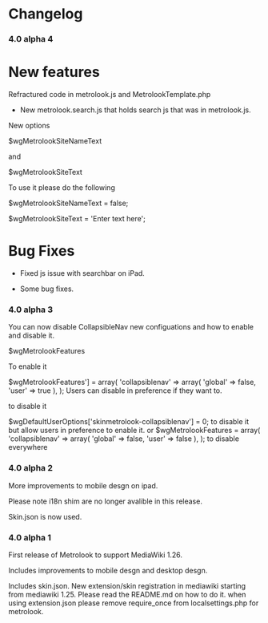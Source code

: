 Changelog
=========

### 4.0 alpha 4

New features
===

Refractured code in metrolook.js and MetrolookTemplate.php

* New metrolook.search.js that holds search js that was in metrolook.js.

New options

$wgMetrolookSiteNameText

and

$wgMetrolookSiteText

To use it please do the following

$wgMetrolookSiteNameText = false;

$wgMetrolookSiteText = 'Enter text here';


Bug Fixes
===

* Fixed js issue with searchbar on iPad.

* Some bug fixes.


### 4.0 alpha 3

You can now disable CollapsibleNav new configuations and how to enable and disable it.

$wgMetrolookFeatures

To enable it

$wgMetrolookFeatures'] = array( 'collapsiblenav' => array( 'global' => false, 'user' => true ), ); Users can disable in preference if they want to.

to disable it 

$wgDefaultUserOptions['skinmetrolook-collapsiblenav'] = 0; to disable it but allow users in preference to enable it. or $wgMetrolookFeatures = array( 'collapsiblenav' => array( 'global' => false, 'user' => false ), ); to disable everywhere

### 4.0 alpha 2

More improvements to mobile desgn on ipad.

Please note i18n shim are no longer avalible in this release.

Skin.json is now used.

### 4.0 alpha 1

First release of Metrolook to support MediaWiki 1.26.

Includes improvements to mobile desgn and desktop desgn.

Includes skin.json. New extension/skin registration in mediawiki starting from mediawiki 1.25. Please read the README.md on how to do it. when using extension.json please remove require_once from localsettings.php for metrolook.
